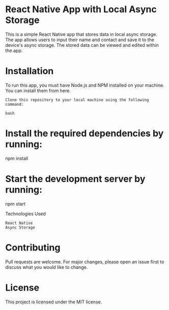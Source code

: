 # React Native App with Local Async Storage

This is a simple React Native app that stores data in local async storage. The app allows users to input their name and contact and save it to the device's async storage. The stored data can be viewed and edited within the app.

# Installation

To run this app, you must have Node.js and NPM installed on your machine. You can install them from here.

    Clone this repository to your local machine using the following command:

    bash

# Install the required dependencies by running:

npm install

# Start the development server by running:

npm start

Technologies Used

    React Native
    Async Storage

# Contributing

Pull requests are welcome. For major changes, please open an issue first to discuss what you would like to change.

# License

This project is licensed under the MIT license.
